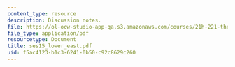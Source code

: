 ```yaml
---
content_type: resource
description: Discussion notes.
file: https://ol-ocw-studio-app-qa.s3.amazonaws.com/courses/21h-221-the-places-of-migration-in-united-states-history-fall-2006/f5ac4123b1c362410b50c92c8629c260_ses15_lower_east.pdf
file_type: application/pdf
resourcetype: Document
title: ses15_lower_east.pdf
uid: f5ac4123-b1c3-6241-0b50-c92c8629c260
---
```

